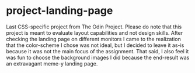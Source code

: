 # project-landing-page
Last CSS-specific project from The Odin Project.
Please do note that this project is meant to evaluate layout capabilities
and not design skills. After checking the landing page on different
monitors I came to the realization that the color-scheme I chose was
not ideal, but I decided to leave it as-is because it was not the 
main focus of the assignment. 
That said, I also feel it was fun to choose the background images
I did because the end-result was an extravagant meme-y landing page.
